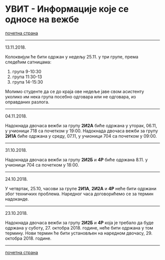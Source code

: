 # УВИТ - Информације које се односе на вежбе

[почетна страна](../../README.md)

---

13.11.2018.

Колоквијум ће бити одржан у недељу 25.11. у три групе, према следећим сатницама:
1. група 9-10:30
2. група 11:30-13
3. група 14-15:30

Молимо студенте да се до краја ове недеље јаве свом асистенту уколико им нека група посебно одговара или не одговара, из оправданих разлога.

---

04.11.2018.

Надокнада двочаса вежби за групу **2И2А**  биће одржана у уторак, 06.11, у учионици 718 са почетком у 19:00.
Надокнада двочаса вежби за групу **2И1А**  биће одржана у среду, 07.11, у учионици 704 са почетком у 09:00.

---

31.10.2018.

Надокнада двочаса вежби за групу **2И2Б** и **4Р** биће одржана 8.11. у учионици 704 са почетком у 18:00.

---

24.10.2018.

У четвртак, 25.10, часови за групе **2И1А**, **2И2А** и **4Р** неће бити одржани због техничких проблема. Наредног часа договорићемо се за термин надоканде.

---

23.10.2018.

Надокнада двочаса вежби за групу **2И2Б** и **4Р** која је требало да буде одржана у суботу, 27. октобра 2018. године, неће бити одржана у том термину. Нови термин ће бити установљен на наредном двочасу, 29. октобра 2018. године.

---

[почетна страна](../../README.md)  